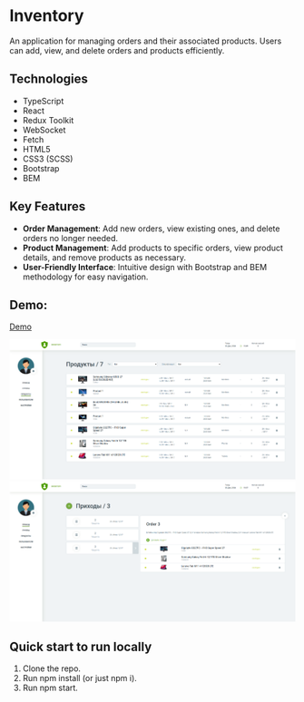 # Inventory

An application for managing orders and their associated products. Users can add, view, and delete orders and products efficiently.

## Technologies

- TypeScript
- React
- Redux Toolkit
- WebSocket
- Fetch
- HTML5
- CSS3 (SCSS)
- Bootstrap
- BEM

## Key Features

- **Order Management**: Add new orders, view existing ones, and delete orders no longer needed.
- **Product Management**: Add products to specific orders, view product details, and remove products as necessary.
- **User-Friendly Interface**: Intuitive design with Bootstrap and BEM methodology for easy navigation.

## Demo:

[Demo](https://valeraom.github.io/inventory/)

![Products Page](/src/assets/images/products-page.png)
![Orders Page](/src/assets/images/orders-page.png)

## Quick start to run locally

1. Clone the repo.
2. Run npm install (or just npm i).
3. Run npm start.
